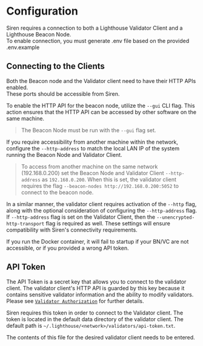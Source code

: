 # Configuration

Siren requires a connection to both a Lighthouse Validator Client and a Lighthouse Beacon Node.  
To enable connection, you must generate .env file based on the provided .env.example

## Connecting to the Clients

Both the Beacon node and the Validator client need to have their HTTP APIs enabled.  
These ports should be accessible from Siren.  

To enable the HTTP API for the beacon node, utilize the `--gui` CLI flag. This action ensures that the HTTP API can be accessed by other software on the same machine.

> The Beacon Node must be run with the `--gui` flag set.

If you require accessibility from another machine within the network, configure the `--http-address` to match the local LAN IP of the system running the Beacon Node and Validator Client.

> To access from another machine on the same network (192.168.0.200) set the Beacon Node and Validator Client `--http-address` as `192.168.0.200`. When this is set, the validator client requires the flag `--beacon-nodes http://192.168.0.200:5052` to connect to the beacon node.

In a similar manner, the validator client requires activation of the `--http` flag, along with the optional consideration of configuring the `--http-address` flag. If `--http-address` flag is set on the Validator Client, then the `--unencrypted-http-transport` flag is required as well. These settings will ensure compatibility with Siren's connectivity requirements.

If you run the Docker container, it will fail to startup if your BN/VC are not accessible, or if you provided a wrong API token. 

## API Token

The API Token is a secret key that allows you to connect to the validator
client. The validator client's HTTP API is guarded by this key because it
contains sensitive validator information and the ability to modify
validators. Please see [`Validator Authorization`](./api-vc-auth-header.md)
for further details.

Siren requires this token in order to connect to the Validator client.
The token is located in the default data directory of the validator
client. The default path is
`~/.lighthouse/<network>/validators/api-token.txt`.

The contents of this file for the desired validator client needs to be
entered.
